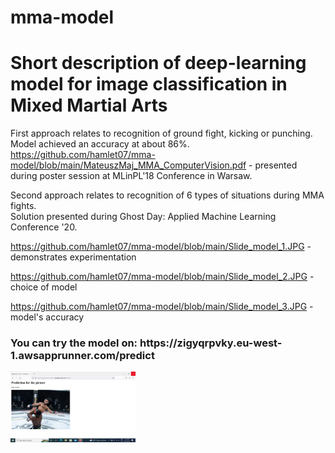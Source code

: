 # mma-model
<h1>Short description of deep-learning model for image classification in Mixed Martial Arts</h1>

First approach relates to recognition of ground fight, kicking or punching. Model achieved an accuracy at about 86%.<br>
https://github.com/hamlet07/mma-model/blob/main/MateuszMaj_MMA_ComputerVision.pdf - presented during poster session at MLinPL'18 Conference in Warsaw.

Second approach relates to recognition of 6 types of situations during MMA fights.<br>Solution presented during Ghost Day: Applied Machine Learning Conference '20.

https://github.com/hamlet07/mma-model/blob/main/Slide_model_1.JPG - demonstrates experimentation

https://github.com/hamlet07/mma-model/blob/main/Slide_model_2.JPG - choice of model

https://github.com/hamlet07/mma-model/blob/main/Slide_model_3.JPG - model's accuracy

<h3>You can try the model on: https://zigyqrpvky.eu-west-1.awsapprunner.com/predict</h3>

<img
  src="https://github.com/hamlet07/mma-model/blob/main/Screenshot%202022-10-16%2017.33.11.png"
  style="display: inline-block; margin: 0 auto; max-width: 200px">
